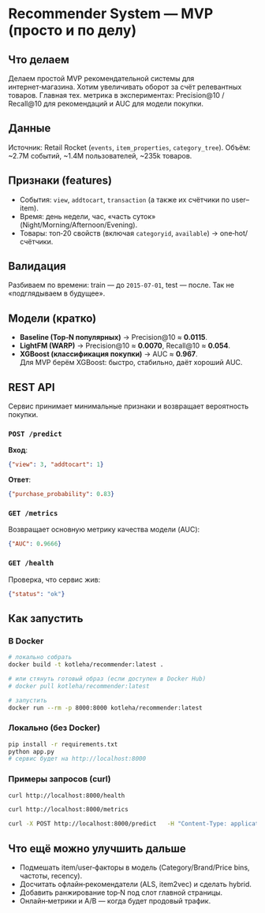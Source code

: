 # Recommender System — MVP (просто и по делу)

## Что делаем
Делаем простой MVP рекомендательной системы для интернет‑магазина. Хотим увеличивать оборот за счёт релевантных товаров.
Главная тех. метрика в экспериментах: Precision@10 / Recall@10 для рекомендаций и AUC для модели покупки.

## Данные
Источник: Retail Rocket (`events`, `item_properties`, `category_tree`).
Объём: ~2.7M событий, ~1.4M пользователей, ~235k товаров.

## Признаки (features)
- События: `view`, `addtocart`, `transaction` (а также их счётчики по user–item).
- Время: день недели, час, «часть суток» (Night/Morning/Afternoon/Evening).
- Товары: топ‑20 свойств (включая `categoryid`, `available`) → one‑hot/счётчики.

## Валидация
Разбиваем по времени: train — до `2015‑07‑01`, test — после. Так не «подглядываем в будущее».

## Модели (кратко)
- **Baseline (Top‑N популярных)** → Precision@10 ≈ **0.0115**.  
- **LightFM (WARP)** → Precision@10 ≈ **0.0070**, Recall@10 ≈ **0.054**.  
- **XGBoost (классификация покупки)** → AUC ≈ **0.967**.  
Для MVP берём XGBoost: быстро, стабильно, даёт хороший AUC.

## REST API
Сервис принимает минимальные признаки и возвращает вероятность покупки.

### `POST /predict`
**Вход**:
```json
{"view": 3, "addtocart": 1}
```
**Ответ**:
```json
{"purchase_probability": 0.83}
```

### `GET /metrics`
Возвращает основную метрику качества модели (AUC):
```json
{"AUC": 0.9666}
```

### `GET /health`
Проверка, что сервис жив:
```json
{"status": "ok"}
```

## Как запустить

### В Docker
```bash
# локально собрать
docker build -t kotleha/recommender:latest .

# или стянуть готовый образ (если доступен в Docker Hub)
# docker pull kotleha/recommender:latest

# запустить
docker run --rm -p 8000:8000 kotleha/recommender:latest
```

### Локально (без Docker)
```bash
pip install -r requirements.txt
python app.py
# сервис будет на http://localhost:8000
```

### Примеры запросов (curl)
```bash
curl http://localhost:8000/health

curl http://localhost:8000/metrics

curl -X POST http://localhost:8000/predict   -H "Content-Type: application/json"   -d '{"view": 3, "addtocart": 1}'
```

## Что ещё можно улучшить дальше
- Подмешать item/user‑факторы в модель (Category/Brand/Price bins, частоты, recency).
- Досчитать офлайн‑рекомендатели (ALS, item2vec) и сделать hybrid.
- Добавить ранжирование top‑N под слот главной страницы.
- Онлайн‑метрики и A/B — когда будет продовый трафик.
